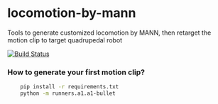 # locomotion-by-mann
Tools to generate customized locomotion by MANN, then retarget the motion clip to target quadrupedal robot

[![Build Status](https://app.travis-ci.com/codyly/locomotion-by-mann.svg?token=CDfmzUJWJzecrrwezjvh&branch=main)](https://app.travis-ci.com/codyly/locomotion-by-mann)


### How to generate your first motion clip?

```sh
    pip install -r requirements.txt
    python -m runners.a1.a1-bullet
```